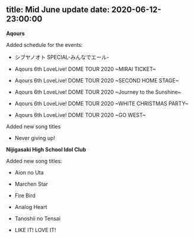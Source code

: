 title: Mid June update
date: 2020-06-12-23:00:00
---

**Aqours**

Added schedule for the events:

-  シブヤノオト SPECIAL-みんなでエール-

- Aqours 6th LoveLive! DOME TOUR 2020 ~MIRAI TICKET~

- Aqours 6th LoveLive! DOME TOUR 2020 ~SECOND HOME STAGE~

- Aqours 6th LoveLive! DOME TOUR 2020 ~Journey to the Sunshine~

- Aqours 6th LoveLive! DOME TOUR 2020 ~WHITE CHRISTMAS PARTY~

- Aqours 6th LoveLive! DOME TOUR 2020 ~GO WEST~	


Added new song titles

- Never giving up!


**Nijigasaki High School Idol Club** 


Added new song titles:

- Aion no Uta

- Marchen Star

- Fire Bird

- Analog Heart

- Tanoshii no Tensai

- LIKE IT! LOVE IT!
